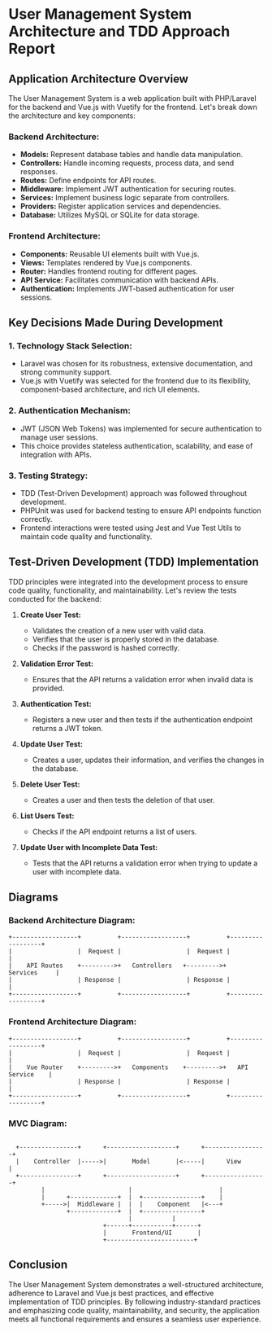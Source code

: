 # User Management System Architecture and TDD Approach Report

## Application Architecture Overview

The User Management System is a web application built with PHP/Laravel for the backend and Vue.js with Vuetify for the frontend. Let's break down the architecture and key components:

### Backend Architecture:

- **Models:** Represent database tables and handle data manipulation.
- **Controllers:** Handle incoming requests, process data, and send responses.
- **Routes:** Define endpoints for API routes.
- **Middleware:** Implement JWT authentication for securing routes.
- **Services:** Implement business logic separate from controllers.
- **Providers:** Register application services and dependencies.
- **Database:** Utilizes MySQL or SQLite for data storage.

### Frontend Architecture:

- **Components:** Reusable UI elements built with Vue.js.
- **Views:** Templates rendered by Vue.js components.
- **Router:** Handles frontend routing for different pages.
- **API Service:** Facilitates communication with backend APIs.
- **Authentication:** Implements JWT-based authentication for user sessions.

## Key Decisions Made During Development

### 1. Technology Stack Selection:

- Laravel was chosen for its robustness, extensive documentation, and strong community support.
- Vue.js with Vuetify was selected for the frontend due to its flexibility, component-based architecture, and rich UI elements.

### 2. Authentication Mechanism:

- JWT (JSON Web Tokens) was implemented for secure authentication to manage user sessions.
- This choice provides stateless authentication, scalability, and ease of integration with APIs.

### 3. Testing Strategy:

- TDD (Test-Driven Development) approach was followed throughout development.
- PHPUnit was used for backend testing to ensure API endpoints function correctly.
- Frontend interactions were tested using Jest and Vue Test Utils to maintain code quality and functionality.

## Test-Driven Development (TDD) Implementation

TDD principles were integrated into the development process to ensure code quality, functionality, and maintainability. Let's review the tests conducted for the backend:

1. **Create User Test:**
   - Validates the creation of a new user with valid data.
   - Verifies that the user is properly stored in the database.
   - Checks if the password is hashed correctly.

2. **Validation Error Test:**
   - Ensures that the API returns a validation error when invalid data is provided.

3. **Authentication Test:**
   - Registers a new user and then tests if the authentication endpoint returns a JWT token.

4. **Update User Test:**
   - Creates a user, updates their information, and verifies the changes in the database.

5. **Delete User Test:**
   - Creates a user and then tests the deletion of that user.

6. **List Users Test:**
   - Checks if the API endpoint returns a list of users.

7. **Update User with Incomplete Data Test:**
   - Tests that the API returns a validation error when trying to update a user with incomplete data.

## Diagrams

### Backend Architecture Diagram:

```
+------------------+          +------------------+          +------------------+
|                  |  Request |                  |  Request |                  |
|    API Routes    +--------->+   Controllers   +--------->+     Services     |
|                  | Response |                  | Response |                  |
+------------------+          +------------------+          +------------------+
```

### Frontend Architecture Diagram:

```
+------------------+          +------------------+          +------------------+
|                  |  Request |                  |  Request |                  |
|    Vue Router    +--------->+   Components    +--------->+   API Service    |
|                  | Response |                  | Response |                  |
+------------------+          +------------------+          +------------------+
```

### MVC Diagram:
```

  +----------------+      +-------------------+      +-----------------+
  |    Controller  |----->|       Model       |<-----|      View       |
  +----------------+      +-------------------+      +-----------------+
         |                       |                        |
         |      +-------------+  |  +----------------+    |
         +----->|  Middleware |  |  |    Component   |<---+
                +-------------+  |  +----------------+
                                 |           |
                          +------+-----------+------+
                          |       Frontend/UI       |
                          +------------------------+
```

## Conclusion

The User Management System demonstrates a well-structured architecture, adherence to Laravel and Vue.js best practices, and effective implementation of TDD principles. By following industry-standard practices and emphasizing code quality, maintainability, and security, the application meets all functional requirements and ensures a seamless user experience.
